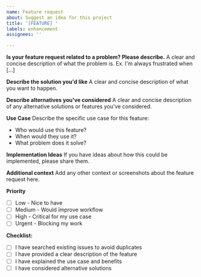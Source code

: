 ```yaml
---
name: Feature request
about: Suggest an idea for this project
title: '[FEATURE] '
labels: enhancement
assignees: ''

---
```


**Is your feature request related to a problem? Please describe.**
A clear and concise description of what the problem is. Ex. I'm always frustrated when [...]

**Describe the solution you'd like**
A clear and concise description of what you want to happen.

**Describe alternatives you've considered**
A clear and concise description of any alternative solutions or features you've considered.

**Use Case**
Describe the specific use case for this feature:
- Who would use this feature?
- When would they use it?
- What problem does it solve?

**Implementation Ideas**
If you have ideas about how this could be implemented, please share them.

**Additional context**
Add any other context or screenshots about the feature request here.

**Priority**
- [ ] Low - Nice to have
- [ ] Medium - Would improve workflow
- [ ] High - Critical for my use case
- [ ] Urgent - Blocking my work

**Checklist:**
- [ ] I have searched existing issues to avoid duplicates
- [ ] I have provided a clear description of the feature
- [ ] I have explained the use case and benefits
- [ ] I have considered alternative solutions
